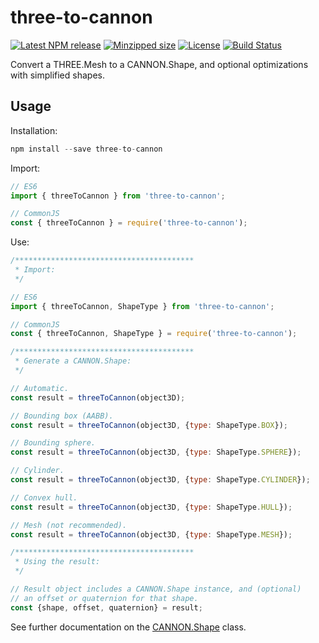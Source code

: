 # three-to-cannon

[![Latest NPM release](https://img.shields.io/npm/v/three-to-cannon.svg)](https://www.npmjs.com/package/three-to-cannon)
[![Minzipped size](https://badgen.net/bundlephobia/minzip/three-to-cannon)](https://bundlephobia.com/result?p=three-to-cannon)
[![License](https://img.shields.io/badge/license-MIT-007ec6.svg)](https://github.com/donmccurdy/three-to-cannon/blob/master/LICENSE)
[![Build Status](https://github.com/donmccurdy/three-to-cannon/workflows/build/badge.svg?branch=master&event=push)](https://github.com/donmccurdy/three-to-cannon/actions?query=workflow%3Abuild)

Convert a THREE.Mesh to a CANNON.Shape, and optional optimizations with simplified shapes.

## Usage

Installation:

```js
npm install --save three-to-cannon
```

Import:

```js
// ES6
import { threeToCannon } from 'three-to-cannon';

// CommonJS
const { threeToCannon } = require('three-to-cannon');
```

Use:

```js
/****************************************
 * Import:
 */

// ES6
import { threeToCannon, ShapeType } from 'three-to-cannon';

// CommonJS
const { threeToCannon, ShapeType } = require('three-to-cannon');

/****************************************
 * Generate a CANNON.Shape:
 */

// Automatic.
const result = threeToCannon(object3D);

// Bounding box (AABB).
const result = threeToCannon(object3D, {type: ShapeType.BOX});

// Bounding sphere.
const result = threeToCannon(object3D, {type: ShapeType.SPHERE});

// Cylinder.
const result = threeToCannon(object3D, {type: ShapeType.CYLINDER});

// Convex hull.
const result = threeToCannon(object3D, {type: ShapeType.HULL});

// Mesh (not recommended).
const result = threeToCannon(object3D, {type: ShapeType.MESH});

/****************************************
 * Using the result:
 */

// Result object includes a CANNON.Shape instance, and (optional)
// an offset or quaternion for that shape.
const {shape, offset, quaternion} = result;
```

See further documentation on the [CANNON.Shape](https://pmndrs.github.io/cannon-es/docs/classes/shape.html) class.